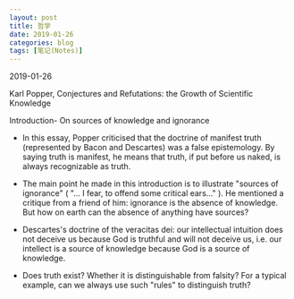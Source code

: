 ```yaml
---
layout: post
title: 哲学
date: 2019-01-26
categories: blog
tags: [笔记(Notes)]
---
```


2019-01-26

Karl Popper, Conjectures and Refutations: the Growth of Scientific Knowledge

Introduction- On sources of knowledge and ignorance  

- In this essay, Popper criticised that the doctrine of manifest truth (represented by Bacon and Descartes) was a false epistemology. By saying truth is manifest, he means that truth, if put before us naked, is always recognizable as truth.

- The main point he made in this introduction is to illustrate "sources of ignorance" ( "... I fear, to offend some critical ears..." ). He mentioned a critique from a friend of him: ignorance is the absence of knowledge. But how on earth can the absence of anything have sources? 

- Descartes's doctrine of the veracitas dei: our intellectual intuition does not deceive us because God is truthful and will not deceive us, i.e. our intellect is a source of knowledge because God is a source of knowledge.

- Does truth exist? Whether it is distinguishable from falsity? For a typical example, can we always use such "rules" to distinguish truth?  
